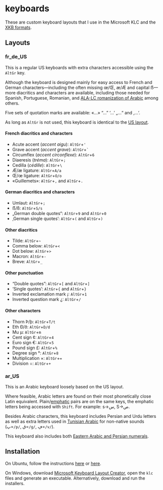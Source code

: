 # keyboards
These are custom keyboard layouts that I use in the Microsoft KLC and the [XKB formats](https://en.wikipedia.org/wiki/X_keyboard_extension).

## Layouts

### fr_de_US
This is a regular US keyboards with extra characters accessible using the `AltGr` key.

Although the keyboard is designed mainly for easy access to French and German characters&mdash;including the often missing œ/Œ, æ/Æ and capital ẞ&mdash;more diacritics and characters are available, including those needed for Spanish, Portuguese, Romanian, and [ALA-LC romanization of Arabic](https://en.wikipedia.org/wiki/Romanization_of_Arabic#Comparison_table) among others.

Five sets of quotation marks are available: «…» “…” ‘…’ „…“ and ‚…‘.

As long as `AltGr` is not used, this keyboard is identical to the [US layout](https://en.wikipedia.org/wiki/QWERTY#United_States).

#### French diacritics and characters

* Acute accent (_accent aigu_): `AltGr`+`'`
* Grave accent (_accent grave_): `AltGr`+`` ` ``
* Circumflex (_accent circonflexe_): `AltGr`+`6`
* Diaeresis (_tréma_): `AltGr`+`;`
* Cedilla (_cédille_): `AltGr`+`\`
* Æ/æ ligature: `AltGr`+`A/a`
* Œ/œ ligature: `AltGr`+`O/o`
* «Guillemets»: `AltGr`+`,` and `AltGr`+`.`

#### German diacritics and characters

* Umlaut: `AltGr`+`;`
* ẞ/ß: `AltGr`+`S/s`
* „German double quotes“: `AltGr`+`9` and `AltGr`+`0`
* ‚German single quotes‘: `AltGr`+`(` and `AltGr`+`)`

#### Other diacritics

* Tilde: `AltGr`+`~`
* Comma below: `AltGr`+`<`
* Dot below: `AltGr`+`>`
* Macron: `AltGr`+`-`
* Breve: `AltGr`+`_`

#### Other punctuation

* “Double quotes”: `AltGr`+`[` and `AltGr`+`]`
* ‘Single quotes’: `AltGr`+`{` and `AltGr`+`}`
* Inverted exclamation mark ¡: `AltGr`+`1`
* Inverted question mark ¿: `AltGr`+`/`

#### Other characters

* Thorn Þ/þ: `AltGr`+`T/t`
* Eth Ð/ð: `AltGr`+`D/d`
* Mu µ: `AltGr`+`m`
* Cent sign ¢: `AltGr`+`4`
* Euro sign €: `AltGr`+`5`
* Pound sign £: `AltGr`+`%`
* Degree sign °: `AltGr`+`8`
* Multiplication ×: `AltGr`+`=`
* Division ÷: `AltGr`+`+`

### ar_US
This is an Arabic keyboard loosely based on the US layout.

Where feasible, Arabic letters are found on their most phonetically close Latin equivalent. Plain/[emphatic](https://en.wikipedia.org/wiki/Emphatic_consonant) pairs are on the same keys, the emphatic letters being accessed with `Shift`. For example: s→س, S→ص.

Besides Arabic characters, this keyboard includes Persian and Urdu letters as well as extra letters used in [Tunisian Arabic](https://en.wikipedia.org/wiki/Tunisian_Arabic#Arabic_script) for non-native sounds (پ=`/p/`, ڨ=`/ɡ/`, ڥ=`/v/`).

This keyboard also includes both [Eastern Arabic and Persian numerals](https://en.wikipedia.org/wiki/Eastern_Arabic_numerals).

## Installation
On Ubuntu, follow the instructions [here](https://help.ubuntu.com/community/Custom%20keyboard%20layout%20definitions) or [here](https://dev.to/szabi/custom-keyboard-layout-in-gnu-linux-i5f).

On Windows, download [Microsoft Keyboard Layout Creator](https://www.microsoft.com/en-us/download/details.aspx?id=22339), open the `klc` files and generate an executable. Alternatively, download and run the installers.
